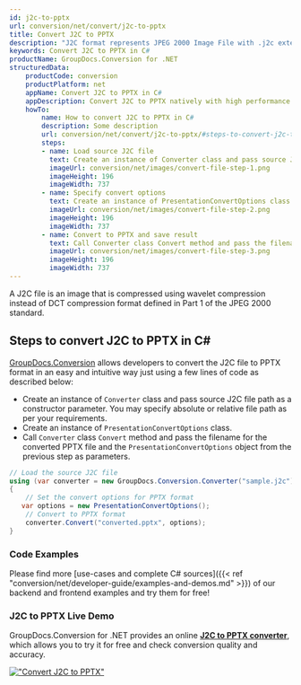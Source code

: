 ```yaml
---
id: j2c-to-pptx
url: conversion/net/convert/j2c-to-pptx
title: Convert J2C to PPTX
description: "J2C format represents JPEG 2000 Image File with .j2c extension. Learn how to convert J2C to PPTX file programmatically in C# language using GroupDocs.Conversion for .NET library."
keywords: Convert J2C to PPTX in C#
productName: GroupDocs.Conversion for .NET
structuredData:
    productCode: conversion
    productPlatform: net
    appName: Convert J2C to PPTX in C#
    appDescription: Convert J2C to PPTX natively with high performance using C# language and server side GroupDocs.Conversion for .NET APIs, without the use of any software like Microsoft or Open Office.
    howTo:
        name: How to convert J2C to PPTX in C# 
        description: Some description
        url: conversion/net/convert/j2c-to-pptx/#steps-to-convert-j2c-to-pptx-in-c
        steps:
        - name: Load source J2C file 
          text: Create an instance of Converter class and pass source J2C file path as a constructor parameter. You may specify absolute or relative file path as per your requirements. 
          imageUrl: conversion/net/images/convert-file-step-1.png
          imageHeight: 196
          imageWidth: 737
        - name: Specify convert options 
          text: Create an instance of PresentationConvertOptions class.
          imageUrl: conversion/net/images/convert-file-step-2.png
          imageHeight: 196
          imageWidth: 737
        - name: Convert to PPTX and save result 
          text: Call Converter class Convert method and pass the filename for the converted HTML file and the PresentationConvertOptions object from the previous step as parameters.
          imageUrl: conversion/net/images/convert-file-step-3.png
          imageHeight: 196
          imageWidth: 737
---
```


A J2C file is an image that is compressed using wavelet compression instead of DCT compression format defined in Part 1 of the JPEG 2000 standard.

## Steps to convert J2C to PPTX in C#

[GroupDocs.Conversion](https://products.groupdocs.com/conversion/net) allows developers to convert the J2C file to PPTX format in an easy and intuitive way just using a few lines of code as described below:

* Create an instance of `Converter` class and pass source J2C file path as a constructor parameter. You may specify absolute or relative file path as per your requirements. 
* Create an instance of `PresentationConvertOptions` class.
* Call `Converter` class `Convert` method and pass the filename for the converted PPTX file and the `PresentationConvertOptions` object from the previous step as parameters.

```csharp
// Load the source J2C file
using (var converter = new GroupDocs.Conversion.Converter("sample.j2c"))
{
    // Set the convert options for PPTX format
   var options = new PresentationConvertOptions();
    // Convert to PPTX format
    converter.Convert("converted.pptx", options);
}
```

### Code Examples

Please find more [use-cases and complete C# sources]({{< ref "conversion/net/developer-guide/examples-and-demos.md" >}}) of our backend and frontend examples and try them for free!

### J2C to PPTX Live Demo

GroupDocs.Conversion for .NET provides an online [**J2C to PPTX converter**](https://products.groupdocs.app/conversion/j2c-to-pptx), which allows you to try it for free and check conversion quality and accuracy.

[!["Convert J2C to PPTX"](conversion/net/images/convert-to-pptx/convert-j2c-to-pptx.png)](https://products.groupdocs.app/conversion/j2c-to-pptx)